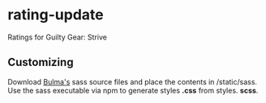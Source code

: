 # rating-update
Ratings for Guilty Gear: Strive

## Customizing
Download [Bulma's](https://bulma.io/) sass source files and place the contents in /static/sass. Use the sass executable via npm to generate styles **.css** from styles. **scss**.